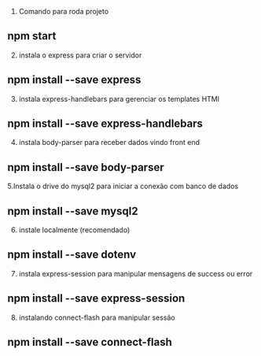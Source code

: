 1. Comando para roda projeto

## npm start

2. instala o express para criar o servidor

## npm install --save express

3. instala express-handlebars para gerenciar os templates HTMl

## npm install --save express-handlebars

4. instala body-parser para receber dados vindo front end

## npm install --save body-parser

5.Instala o drive do mysql2 para iniciar a conexão com banco de dados

## npm install --save mysql2

6. instale localmente (recomendado)

## npm install --save dotenv

7. instala express-session para manipular mensagens de success ou error

## npm install --save express-session

8. instalando connect-flash para manipular sessão

## npm install --save connect-flash
